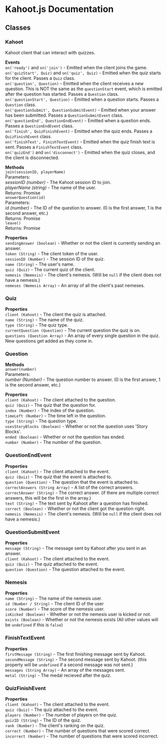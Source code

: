 # Kahoot.js Documentation

## Classes

### Kahoot
Kahoot client that can interact with quizzes.

**Events**  
`on('ready')` and `on('join')` - Emitted when the client joins the game.  
`on('quizStart', Quiz)` and `on('quiz', Quiz)` - Emitted when the quiz starts for the client. Passes a `Quiz` class.  
`on('question', Question)` - Emitted when the client receives a new question. This is NOT the same as the `questionStart` event, which is emitted after the question has started. Passes a `Question` class.  
`on('questionStart', Question)` - Emitted when a question starts. Passes a `Question` class.  
`on('questionSubmit', QuestionSubmitEvent)` - Emitted when your answer has been submitted. Passes a `QuestionSubmitEvent` class.  
`on('questionEnd', QuestionEndEvent)` - Emitted when a question ends. Passes a `QuestionEndEvent` class.  
`on('finish', QuizFinishEvent)` - Emitted when the quiz ends. Passes a `QuizFinishEvent` class.  
`on('finishText', FinishTextEvent)` - Emitted when the quiz finish text is sent. Passes a `FinishTextEvent` class.  
`on('quizEnd')` and `on('disconnect')` - Emitted when the quiz closes, and the client is disconnected.

**Methods**  
`join(sessionID, playerName)`  
Parameters:  
*sessionID (number)* - The Kahoot session ID to join.  
*playerName (string)* - The name of the user.  
Returns: Promise  
`answerQuestion(id)`  
Parameters:  
*id (number)* - The ID of the question to answer. (0 is the first answer, 1 is the second answer, etc.)  
Returns: Promise  
`leave()`  
Returns: Promise

**Properties**  
`sendingAnswer (boolean)` - Whether or not the client is currently sending an answer.  
`token (String)` - The client token of the user.  
`sessionID (Number)` - The session ID of the quiz.  
`name (String)` - The user's name.  
`quiz (Quiz)` - The current quiz of the client.  
`nemesis (Nemesis)` - The client's nemesis. (Will be `null` if the client does not have a nemesis.)  
`nemeses (Nemesis Array)` - An array of all the client's past nemeses.

### Quiz
**Properties**  
`client (Kahoot)` - The client the quiz is attached.  
`name (String)` - The name of the quiz.  
`type (String)` - The quiz type.  
`currentQuestion (Question)` - The current question the quiz is on.  
`questions (Question Array)` - An array of every single question in the quiz. New questions get added as they come in.

### Question
**Methods**  
`answer(number)`  
Parameters:  
*number (Number)* - The question number to answer. (0 is the first answer, 1 is the second answer, etc.)

**Properties**  
`client (Kahoot)` - The client attached to the question.  
`quiz (Quiz)` - The quiz that the question for.  
`index (Number)` - The index of the question.  
`timeLeft (Number)` - The time left in the question.  
`type (String)` - The question type.  
`usesStoryBlocks (Boolean)` - Whether or not the question uses 'Story Blocks'.  
`ended (Boolean)` - Whether or not the question has ended.  
`number (Number)` - The number of the question.

### QuestionEndEvent
**Properties**  
`client (Kahoot)` - The client attached to the event.  
`quiz (Quiz)` - The quiz that the event is attached to.  
`question (Question)` - The question that the event is attached to.  
`correctAnswers (String Array)` - A list of the correct answers.  
`correctAnswer (String)` - The correct answer. (if there are multiple correct answers, this will be the first in the array.)  
`text (String)` - The text sent by Kahoot after a question has finished.  
`correct (Boolean)` - Whether or not the client got the question right.  
`nemesis (Nemesis)` - The client's nemesis. (Will be `null` if the client does not have a nemesis.)

### QuestionSubmitEvent
**Properties**  
`message (String)` - The message sent by Kahoot after you sent in an answer.    
`client (Kahoot)` - The client attached to the event.  
`quiz (Quiz)` - The quiz attached to the event.  
`question (Question)` - The question attached to the event.

### Nemesis
**Properties**  
`name (String)` - The name of the nemesis user.  
`id (Number / String)` - The client ID of the user  
`score (Number)` - The score of the nemesis user.  
`isKicked (Boolean)` - Whether or not the nemesis user is kicked or not.  
`exists (Boolean)` - Whether or not the nemesis exists (All other values will be `undefined` if this is `false`)

### FinishTextEvent
**Properties**  
`firstMessage (String)` - The first finishing message sent by Kahoot.  
`secondMessage (String)` - The second message sent by Kahoot. (this property will be `undefined` if a second message was not sent.)  
`messages (String Array)` - An array of the messages sent.  
`metal (String)` - The medal recieved after the quiz.

### QuizFinishEvent
**Properties**  
`client (Kahoot)` - The client attached to the event.  
`quiz (Quiz)` - The quiz attached to the event.  
`players (Number)` - The number of players on the quiz.  
`quizID (String)` - The ID of the quiz.  
`rank (Number)` - The client's ranking on the quiz.  
`correct (Number)` - The number of questions that were scored correct.  
`incorrect (Number)` - The number of questions that were scored incorrect.
